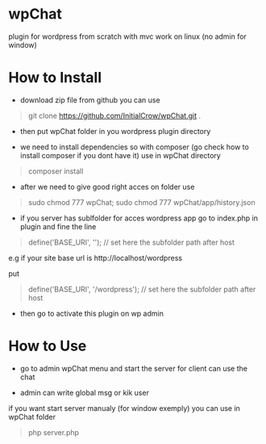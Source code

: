 # wpChat
plugin for wordpress from scratch with mvc work on linux (no admin for window)

**How to Install**
==================

- download zip file from github you can use 

> git clone https://github.com/InitialCrow/wpChat.git .

- then put wpChat folder in you wordpress plugin directory

- we need to install dependencies so with composer (go check how to install composer if you dont have it) use in wpChat directory

> composer install

- after we need to give good right acces on folder use

> sudo chmod 777 wpChat;
> sudo chmod 777 wpChat/app/history.json

- if you server has sublfolder for acces wordpress app go to index.php in plugin and fine the line 

> define('BASE_URI', ''); // set here the subfolder path after host

e.g if your site base url is http://localhost/wordpress

put 

> define('BASE_URI', '/wordpress'); // set here the subfolder path after host

- then go to activate this plugin on wp admin

**How to Use**
==================

- go to admin wpChat menu and start the server for client can use the chat

- admin can write global msg or kik user

if you want start server manualy (for window exemply) you can use in wpChat folder

> php server.php
